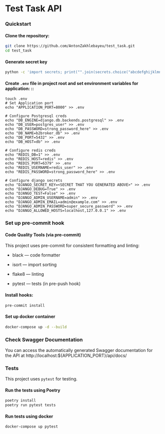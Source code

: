 # Test Task API

### Quickstart

#### Clone the repository:

```sh
git clone https://github.com/AntonZakhlebayeu/test_task.git
cd test_task
```

#### Generate secret key

```sh
python -c 'import secrets; print("".join(secrets.choice("abcdefghijklmnopqrstuvwxyz0123456789!@#$%^&*(-_=+)") for i in range(50)))'
```

#### Create `.env` file in project root and set environment variables for application: ::

```shell
touch .env
# Set Application port
echo "APPLICATION_PORT=8000" >> .env

# Configure Postgresql creds
echo "DB_ENGINE=django.db.backends.postgresql" >> .env
echo "DB_USER=postgres_user" >> .env
echo "DB_PASSWORD=strong_password_here" >> .env
echo "DB_NAME=b2broker_db" >> .env
echo "DB_PORT=5432" >> .env
echo "DB_HOST=db" >> .env

# Configure redis creds
echo "REDIS_DB=1" >> .env
echo "REDIS_HOST=redis" >> .env
echo "REDIS_PORT=6379" >> .env
echo "REDIS_USERNAME=redis_user" >> .env
echo "REDIS_PASSWORD=strong_password_here" >> .env

# Configure django secrets
echo "DJANGO_SECRET_KEY=<SECRET THAT YOU GENERATED ABOVE>" >> .env
echo "DJANGO_DEBUG=True" >> .env
echo "DJANGO_TEST=False" >> .env
echo "DJANGO_ADMIN_USERNAME=admin" >> .env
echo "DJANGO_ADMIN_EMAIL=admin@example.com" >> .env
echo "DJANGO_ADMIN_PASSWORD=super_secure_password" >> .env
echo "DJANGO_ALLOWED_HOSTS=localhost,127.0.0.1" >> .env
```

### Set up pre-commit hook

#### Code Quality Tools (via pre-commit)

This project uses pre-commit for consistent formatting and linting:

- black — code formatter

- isort — import sorting

- flake8 — linting

- pytest — tests (in pre-push hook)

#### Install hooks:

```sh
pre-commit install
```

#### Set up docker container

```bash
docker-compose up -d --build
```

### Check Swagger Documentation

You can access the automatically generated Swagger documentation for the API at http://localhost:${APPLICATION_PORT}/api/docs/

### Tests

This project uses `pytest` for testing.

#### Run the tests using Poetry

```sh
poetry install
poetry run pytest tests
```

#### Run tests using docker

```sh
docker-compose up pytest
```

